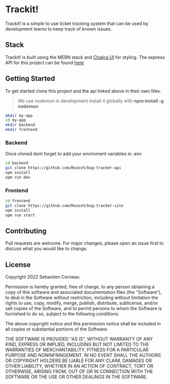 # Trackit!

Trackit! is a simple to use ticket tracking system that can be used by development teams to keep track of known issues.

## Stack

Trackit! is built using the MERN stack and [Chakra UI](https://chakra-ui.com) for styling. The express API for this project can be found [here](https://github.com/Rezosh/bug-tracker-api)

## Getting Started

To get started clone this project and the api linked above in their own files.

> We use nodemon in development install it globally with **npm install -g nodemon**

```bash
mkdir my-app
cd my-app
mkdir backend
mkdir frontend
```

### Backend

Once cloned dont forget to add your enviroment variables in .env

```bash
cd backend
git clone https://github.com/Rezosh/bug-tracker-api
npm install
npm run dev
```

### Frontend

```bash
cd frontend
git clone https://github.com/Rezosh/bug-tracker-site
npm install
npm run start
```

## Contributing

Pull requests are welcome. For major changes, please open an issue first to discuss what you would like to change.

## License

Copyright 2022 Sebastien Corneau

Permission is hereby granted, free of charge, to any person obtaining a copy of this software and associated documentation files (the "Software"), to deal in the Software without restriction, including without limitation the rights to use, copy, modify, merge, publish, distribute, sublicense, and/or sell copies of the Software, and to permit persons to whom the Software is furnished to do so, subject to the following conditions:

The above copyright notice and this permission notice shall be included in all copies or substantial portions of the Software.

THE SOFTWARE IS PROVIDED "AS IS", WITHOUT WARRANTY OF ANY KIND, EXPRESS OR IMPLIED, INCLUDING BUT NOT LIMITED TO THE WARRANTIES OF MERCHANTABILITY, FITNESS FOR A PARTICULAR PURPOSE AND NONINFRINGEMENT. IN NO EVENT SHALL THE AUTHORS OR COPYRIGHT HOLDERS BE LIABLE FOR ANY CLAIM, DAMAGES OR OTHER LIABILITY, WHETHER IN AN ACTION OF CONTRACT, TORT OR OTHERWISE, ARISING FROM, OUT OF OR IN CONNECTION WITH THE SOFTWARE OR THE USE OR OTHER DEALINGS IN THE SOFTWARE.
